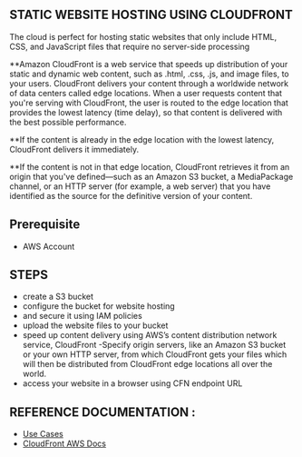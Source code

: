 ## STATIC WEBSITE HOSTING USING CLOUDFRONT

The cloud is perfect for hosting static websites that only include HTML, CSS, and JavaScript files that require no server-side processing

**Amazon CloudFront is a web service that speeds up distribution of your static and dynamic web content, such as .html, .css, .js, and image files, to your users. CloudFront delivers your content through a worldwide network of data centers called edge locations. When a user requests content that you're serving with CloudFront, the user is routed to the edge location that provides the lowest latency (time delay), so that content is delivered with the best possible performance.

**If the content is already in the edge location with the lowest latency, CloudFront delivers it immediately.

**If the content is not in that edge location, CloudFront retrieves it from an origin that you've defined—such as an Amazon S3 bucket, a MediaPackage channel, or an HTTP server (for example, a web server) that you have identified as the source for the definitive version of your content.

## Prerequisite
 - AWS Account
 
 
## STEPS
  - create a S3 bucket
  - configure the bucket for website hosting
  - and secure it using IAM policies
  - upload the website files to your bucket 
  - speed up content delivery using AWS’s content distribution network service, CloudFront
      -Specify origin servers, like an Amazon S3 bucket or your own HTTP server, from which CloudFront gets your files which will then be distributed from CloudFront edge locations all over the world.
  - access your website in a browser using CFN endpoint URL
  
  
## REFERENCE DOCUMENTATION :
* [Use Cases](https://docs.aws.amazon.com/AmazonCloudFront/latest/DeveloperGuide/IntroductionUseCases.html)
* [CloudFront AWS Docs](https://docs.aws.amazon.com/AmazonCloudFront/latest/DeveloperGuide/Introduction.html)

